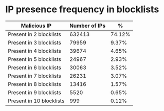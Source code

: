 # IP presence frequency in blocklists
| Malicious IP | Number of IPs | % |
|----|----|----|
| Present in 2 blocklists | 632413 | 74.12% |
| Present in 3 blocklists | 79959 | 9.37% |
| Present in 4 blocklists | 39674 | 4.65% |
| Present in 5 blocklists | 24967 | 2.93% |
| Present in 6 blocklists | 30063 | 3.52% |
| Present in 7 blocklists | 26231 | 3.07% |
| Present in 8 blocklists | 13416 | 1.57% |
| Present in 9 blocklists | 5520 | 0.65% |
| Present in 10 blocklists | 999 | 0.12% |
